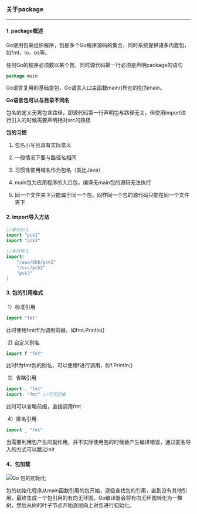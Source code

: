 ### 关于package

***

#### 1. package概述

Go使用包来组织程序，包是多个Go程序源码的集合，同时系统提供诸多内置包，如fmt，io，os等。

任何Go的程序必须数以某个包，同时源代码第一行必须是声明package的语句

```go
package main
```

Go语言复用的基础是包，Go语言入口主函数main()所在的包为main。

**Go语言包可以与目录不同名**

包名的定义无需包含路径，即源代码第一行声明包与路径无关，但使用import进行引入的时候需要声明相对src的路径

**包的习惯**

1. 包名小写且具有实际意义

2. 一般情况下要与路径名相同

3. 习惯性使用域名作为包名（类比Java）

4. main包为应用程序的入口包，编译无main包的源码无法执行

5. 同一个文件夹下只能属于同一个包，同样同一个包的源代码只能在同一个文件夹下

   

#### 2. import导入方法

```go
//单行引入
import "pck1"
import "pck2"
```

```go
//多行导入
import(
	"/aaa/bbb/pck1"
    "/ccc/pck2"
    "pck3"
)
```



#### 3. 包的引用格式

​	1）标准引用

```go
import "fmt"
```

此时使用fmt作为调用前缀，如fmt.Println()

​	2) 自定义别名

```go
import f "fmt"
```

此时f为fmt包的别名，可以使用f进行调用，如f.Println()

​	3）省略引用

```go
import . "fmt"
import. "fmt" //可无空格
```

此时可以省略前缀，直接调用fmt

​	4）匿名引用

```go
import _ "fmt"
```

当需要利用包产生的副作用，并不实际使用包的时候会产生编译错误，通过匿名导入的方式可以跳过init



#### 4、包加载

![Go 包的初始化](http://c.biancheng.net/uploads/allimg/190821/4-1ZR1102245R8.gif)

包的初始化程序从main函数引用的包开始，逐级查找包的引用，直到没有其他引用，最终生成一个包引用的有向无环图。Go编译器会将有向无环图转化为一棵树，然后从树的叶子节点开始逐层向上对包进行初始化。

